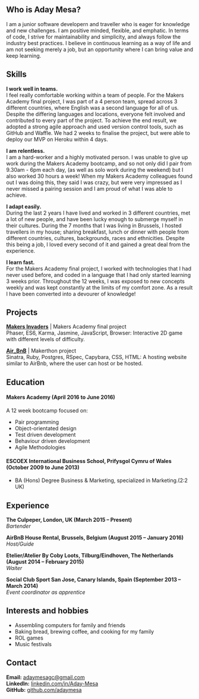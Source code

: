 ## Who is Aday Mesa?

I am a junior software developern and traveller who is eager for knowledge and new challenges. I am positive minded, flexible, and emphatic. In terms of code, I strive for maintainability and simplicity, and always follow the industry best practices. I believe in continuous learning as a way of life and am not seeking merely a job, but an opportunity where I can bring value and keep learning.

## Skills

**I work well in teams.** <br />
I feel really comfortable working within a team of people. For the Makers Academy final project, I was part of a 4 person team, spread across 3 different countries, where English was a second language for all of us. Despite the differing languages and locations, everyone felt involved and contributed to every part of the project. To achieve the end result, we adopted a strong agile approach and used version control tools, such as GitHub and Waffle. We had 2 weeks to finalise the project, but were able to deploy our MVP on Heroku within 4 days.

**I am relentless.** <br />
I am a hard-worker and a highly motivated person. I was unable to give up work during the Makers Academy bootcamp, and so not only did I pair from 9.30am - 6pm each day, (as well as solo work during the weekend) but I also worked 30 hours a week! When my Makers Academy colleagues found out I was doing this, they said I was crazy, but were very impressed as I never missed a pairing session and I am proud of what I was able to achieve.

**I adapt easily.** <br />
During the last 2 years I have lived and worked in 3 different countries, met a lot of new people, and have been lucky enough to submerge myself in their cultures. During the 7 months that I was living in Brussels, I hosted travellers in my house; sharing breakfast, lunch or dinner with people from different countries, cultures, backgrounds, races and ethnicities. Despite this being a job, I loved every second of it and gained a great deal from the experience.

**I learn fast.** <br />
For the Makers Academy final project, I worked with technologies that I had never used before, and coded in a language that I had only started learning 3 weeks prior. Throughout the 12 weeks, I was exposed to new concepts weekly and was kept constantly at the limits of my comfort zone. As a result I have been converted into a devourer of knowledge!

## Projects

**[Makers Invaders](https://makers-invaders.herokuapp.com)** | Makers Academy final project<br />
Phaser, ES6, Karma, Jasmine, JavaScript, Browser: Interactive 2D game with different levels of difficulty.

**[Air_BnB]( https://github.com/Adaymesa/air_bnb)** | Makerthon project<br />
Sinatra, Ruby, Postgres, RSpec, Capybara, CSS, HTML: A hosting website similar to AirBnb, where the user can host or be hosted.

## Education

#### Makers Academy (April 2016 to June 2016)

A 12 week bootcamp focused on:

* Pair programming
* Object-orientated design
* Test driven development
* Behaviour driven development
* Agile Methodologies

#### ESCOEX International Business School, Prifysgol Cymru of Wales (October 2009 to June 2013)
* BA (Hons) Degree Business & Marketing, specialized in Marketing.(2:2 UK)

## Experience

**The Culpeper, London, UK (March 2015 – Present)** <br />
*Bartender*

**AirBnB House Rental, Brussels, Belgium (August 2015 – January 2016)** <br />
*Host/Guide*

**Etelier/Atelier By Coby Loots, Tilburg/Eindhoven, The Netherlands (August 2014 – February 2015)** <br />
*Waiter*

**Social Club Sport San Jose, Canary Islands, Spain (September 2013 – March 2014)** <br />
*Event coordinator as apprentice*

## Interests and hobbies

* Assembling computers for family and friends
* Baking bread, brewing coffee, and cooking for my family
* ROL games
* Music festivals

## Contact

**Email:** adaymesagc@gmail.com<br>
**LinkedIn:** [linkedin.com/in/Aday-Mesa](https://uk.linkedin.com/in/aday-mesa-ojeda-0650b476)<br>
**GitHub:** [github.com/adaymesa](https://github.com/adaymesa)

